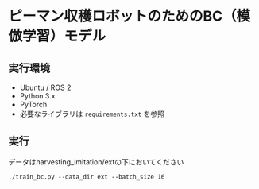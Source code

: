 # ピーマン収穫ロボットのためのBC（模倣学習）モデル

## 実行環境

- Ubuntu / ROS 2
- Python 3.x
- PyTorch
- 必要なライブラリは `requirements.txt` を参照

## 実行
データはharvesting_imitation/extの下においてください

```
./train_bc.py --data_dir ext --batch_size 16
```
